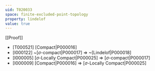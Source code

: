 ```yaml
---
uid: T020033
space: finite-excluded-point-topology
property: lindelof
value: true
---
```

[[Proof]]

* [T000521] [Compact|P000016]
* [I000122] ~[$\sigma$-compact|P000017] => ~[Lindelof|P000018]
* [I000005] [$\sigma$-Locally Compact|P000025] => [$\sigma$-compact|P000017]
* [I000009] [Compact|P000016] => [$\sigma$-Locally Compact|P000025]


